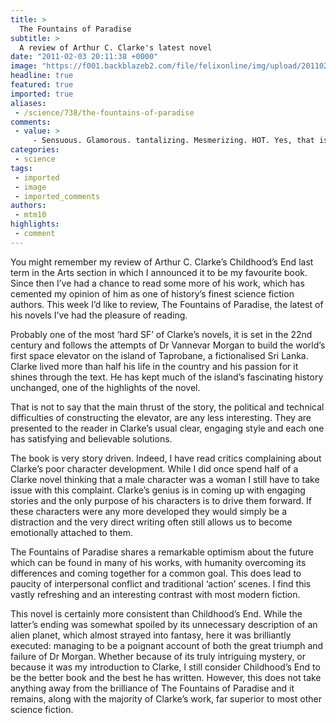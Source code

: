 ```yaml
---
title: >
  The Fountains of Paradise
subtitle: >
  A review of Arthur C. Clarke's latest novel
date: "2011-02-03 20:11:38 +0000"
image: "https://f001.backblazeb2.com/file/felixonline/img/upload/201102032009-ks607-fountain.jpg"
headline: true
featured: true
imported: true
aliases:
 - /science/738/the-fountains-of-paradise
comments:
 - value: >
     - Sensuous. Glamorous. tantalizing. Mesmerizing. HOT. Yes, that is what every woman wants her imeags to portray and Tamara you captured all that in these imeags. WELL DONE! I think you would make my BBW physique be hot and you would bring out my sexy self.That is how confident i am in your abilities!,- Thank you so much, Elena. Miss D made it easy and I'm sure you will, too. I'm looking<a href="http://hemefii.com"> fwraord</a> to the day I get to photograph you in all your voluptuous divine glory! There's some dangerous curves ahead of me! Whoohoo!!
categories:
 - science
tags:
 - imported
 - image
 - imported_comments
authors:
 - mtm10
highlights:
 - comment
---
```


You might remember my review of Arthur C. Clarke’s Childhood’s End last term in the Arts section in which I announced it to be my favourite book. Since then I’ve had a chance to read some more of his work, which has cemented my opinion of him as one of history’s finest science fiction authors. This week I’d like to review, The Fountains of Paradise, the latest of his novels I’ve had the pleasure of reading.

Probably one of the most ‘hard SF’ of Clarke’s novels, it is set in the 22nd century and follows the attempts of Dr Vannevar Morgan to build the world’s first space elevator on the island of Taprobane, a fictionalised Sri Lanka. Clarke lived more than half his life in the country and his passion for it shines through the text. He has kept much of the island’s fascinating history unchanged, one of the highlights of the novel.

That is not to say that the main thrust of the story, the political and technical difficulties of constructing the elevator, are any less interesting. They are presented to the reader in Clarke’s usual clear, engaging style and each one has satisfying and believable solutions.

The book is very story driven. Indeed, I have read critics complaining about Clarke’s poor character development. While I did once spend half of a Clarke novel thinking that a male character was a woman I still have to take issue with this complaint. Clarke’s genius is in coming up with engaging stories and the only purpose of his characters is to drive them forward. If these characters were any more developed they would simply be a distraction and the very direct writing often still allows us to become emotionally attached to them.

The Fountains of Paradise shares a remarkable optimism about the future which can be found in many of his works, with humanity overcoming its differences and coming together for a common goal. This does lead to paucity of interpersonal conflict and traditional ‘action’ scenes. I find this vastly refreshing and an interesting contrast with most modern fiction.

This novel is certainly more consistent than Childhood’s End. While the latter’s ending was somewhat spoiled by its unnecessary description of an alien planet, which almost strayed into fantasy, here it was brilliantly executed: managing to be a poignant account of both the great triumph and failure of Dr Morgan. Whether because of its truly intriguing mystery, or because it was my introduction to Clarke, I still consider Childhood’s End to be the better book and the best he has written. However, this does not take anything away from the brilliance of The Fountains of Paradise and it remains, along with the majority of Clarke’s work, far superior to most other science fiction.
